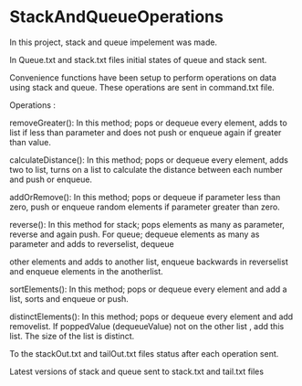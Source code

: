 # StackAndQueueOperations 

In this project, stack and queue impelement was made. 

In Queue.txt and stack.txt files initial states of queue and stack sent.

Convenience functions have been setup to perform operations on data using stack and queue. These operations are sent in command.txt file. 

Operations :

removeGreater(): In this method; pops or dequeue every element, adds to list if less than parameter and does not push or enqueue again if greater than value.

calculateDistance(): In this method; pops or dequeue every element, adds two to list, turns on a list to calculate the distance between each number and push or enqueue.

addOrRemove(): In this method; pops or dequeue if parameter less than zero, push or enqueue random elements if parameter greater than zero.

reverse(): In this method for stack; pops elements as many as parameter, reverse and again push. For queue; dequeue elements as many as parameter and adds to reverselist, dequeue 

other elements and adds to another list, enqueue backwards in reverselist and enqueue elements in the anotherlist.

sortElements(): In this method; pops or dequeue every element and add a list, sorts and enqueue or push.

distinctElements(): In this method; pops or dequeue every element and add removelist. If poppedValue (dequeueValue) not on the other list , add this list. The size of the list is 
distinct.

To the stackOut.txt and tailOut.txt files status after each operation sent.

Latest versions of stack and queue sent to stack.txt and tail.txt files
